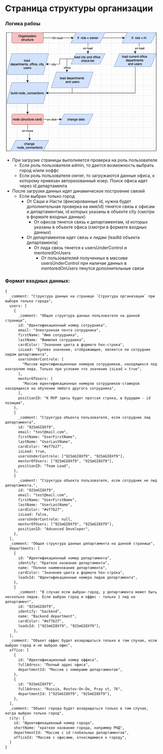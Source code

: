 # Страница структуры организации

### Логика рабоы

![img.png](image.png)

- При загрузке страницы выполняется проверка на роль пользователя
  - Если роль пользователя admin, то дается возможность выбрать город и/или ооффс
  - Если роль пользователя owner, то загружаются данные офиса, к которому привязан авторизованный юзер. Поиск офиса идет через id департамента
- После загрузки данных идет динамическое построение связей
  - Если выбран только город
    - От Саши и Насти (фиксированные id, нужна будет дополнительная проверка на имя/id) тянется связь к офисам и департаментам, id которых указаны в объекте city (смотри в формате входных данных)
      - От офисов тянется связь к департаментам, id которых указаны в объекте офиса (смотри в формате входных данных)
    - От департаментов идет связь к лидам (leadId объекта департамента)
      - От лида связь тянется к usersUnderControl и mentoredOnUsers
        - От пользователей полученных в массиве usersUnderControl при наличае данных в mentoredOnUsers тянутся дополнительные связи

### Формат входных данных:

```json5
{
  _comment: "Структура данных на странице `Структура организации` при выборе только города",
  users: [
    {
      _comment: "Общая структура данных пользователя на данной странице",
      id: "Идентификационный номер сотрудника",
      email: "Электронная почта сотрудника",
      firstName: "Имя сотрудникa",
      lastName: "Фамилия сотрудника",
      cardColor: "Значение цвета в формате hex-строка",
      isLead: "Булево значение, отображающее, является ли сотрудник лидом департамента",
      usersUnderControle: [
        "Массив идентификационных номеров сотрудников, находящихся под контролем лида. Только при условии что значение isLead = true",
      ],
      mentorOfUsers: [
        "Массив идентификационных номеров сотрудников-стажеров находящихся на обучении любого другого сотрудника",
      ],
      positionID: "К MVP здесь будет протсая строка, в будущем - id позиции",
    },
    {
      _comment: "Структура объекта пользователя, если сотрудник лид департамента",
      id: "92SmGI8Xf9",
      email: "test@mail.com",
      firstName: "UserFirstName",
      lastName: "UserLastName",
      cardColor: "#ef7b27",
      isLead: true,
      usersUnderControle: ["92SmGI8Xf9", "92SmGI8Xf9"],
      mentorOfUsers: ["92SmGI8Xf9", "92SmGI8Xf9"],
      positionID: "Team Lead",
    },
    {
      _comment: "Структура объекта пользователя, если сотрудник не лид департамента.",
      id: "92SmGI8Xf9",
      email: "test@mail.com",
      firstName: "UserFirstName",
      lastName: "UserLastName",
      cardColor: "#ef7b27",
      isLead: false,
      usersUnderControle: null,
      mentorOfUsers: ["92SmGI8Xf9", "92SmGI8Xf9"],
      positionID: "Advanced Developer",
    },
  ],
  _comment: "Общая структура данных департамента на данной странице",
  departments: [
    {
      id: "Идентификационный номер департамента",
      identify: "Краткое название департамента",
      name: "Полное наименование департамента",
      cardColor: "Значение цвета в формате hex-строка",
      leadsId: "Идентификационные номера лидов департамента",
    },
    {
      _comment: "В случае если выбран город, у департамента может быть несколько лидов. Если выбран город и оффис - только 1 лид на департамент",
      id: "92SmGI8Xf9",
      identify: "backend",
      name: "Backend department",
      cardColor: "#ef7b27",
      leadsId: ["92SmGI8Xf9", "92SmGI8Xf9"],
    },
  ],
  _comment: "Объект оффис будет возвращаться только в том случае, если выбран город и не выбран офис",
  office: [
    {
      id: "Идентификационный номер оффиса",
      fullAdress: "Полный адрес офиса",
      departmentId: "Массив с номерами департаментов",
    },
    {
      id: "92SmGI8Xf9",
      fullAdress: "Russia, Rostov-On-Do, Pray st, 76",
      departmentId: ["92SmGI8Xf9", "92SmGI8Xf9"],
    },
  ],
  _comment: "Объект города будет возвращаться только в том случае, когда выбран только город",
  city: {
    id: "Идентификационный номер города",
    shortName: "краткое название города, например РНД",
    departmentId: "Массив с id глобальных департаментов",
    officeId: "Массив с офисами, относящимися к городу",
  }
}
```
